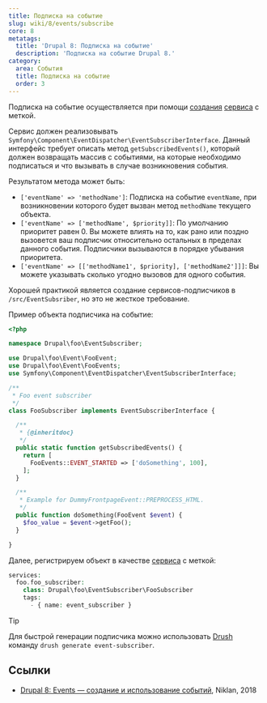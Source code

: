 ```yaml
---
title: Подписка на событие
slug: wiki/8/events/subscribe
core: 8
metatags:
  title: 'Drupal 8: Подписка на событие'
  description: 'Подписка на событие Drupal 8.'
category:
  area: События
  title: Подписка на событие
  order: 3
---
```


Подписка на событие осуществляется при помощи [создания](../../services/create/index.md) [сервиса](../../services/index.md) с меткой.

Сервис должен реализовывать `Symfony\Component\EventDispatcher\EventSubscriberInterface`. Данный интерфейс требует описать метод `getSubscribedEvents()`, который должен возвращать массив с событиями, на которые необходимо подписаться и что вызывать в случае возникновения события.

Результатом метода может быть:

- `['eventName' => 'methodName']`: Подписка на событие `eventName`, при возникновении которого будет вызван метод `methodName` текущего объекта.
- `['eventName' => ['methodName', $priority]]`: По умолчанию приоритет равен 0. Вы можете влиять на то, как рано или поздно вызовется ваш подписчик относительно остальных в пределах данного события. Подписчики вызываются в порядке убывания приоритета.
- `['eventName' => [['methodName1', $priority], ['methodName2']]]`: Вы можете указывать сколько угодно вызовов для одного события.

Хорошей практикой является создание сервисов-подписчиков в `/src/EventSubsriber`, но это не жесткое требование.

Пример объекта подписчика на событие:

```php
<?php

namespace Drupal\foo\EventSubscriber;

use Drupal\foo\Event\FooEvent;
use Drupal\foo\Event\FooEvents;
use Symfony\Component\EventDispatcher\EventSubscriberInterface;

/**
 * Foo event subscriber
 */
class FooSubscriber implements EventSubscriberInterface {

  /**
   * {@inheritdoc}
   */
  public static function getSubscribedEvents() {
    return [
      FooEvents::EVENT_STARTED => ['doSomething', 100],
    ];
  }

  /**
   * Example for DummyFrontpageEvent::PREPROCESS_HTML.
   */
  public function doSomething(FooEvent $event) {
    $foo_value = $event->getFoo();
  }

}
```

Далее,  регистрируем объект в качестве [сервиса](../../services/index.md) с меткой:

```php
services:
  foo.foo_subscriber:
    class: Drupal\foo\EventSubscriber\FooSubscriber
    tags:
      - { name: event_subscriber }
```

> [!TIP]
> Для быстрой генерации подписчика можно использовать [Drush](../../../../drush/index.md) команду `drush generate event-subscriber`.

## Ссылки

- [Drupal 8: Events — создание и использование событий](https://niklan.net/blog/170), Niklan, 2018
